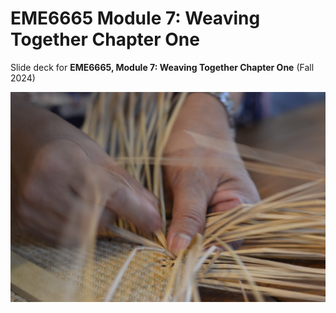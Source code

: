 # EME6665 Module 7: Weaving Together Chapter One

Slide deck for **EME6665, Module 7: Weaving Together Chapter One** (Fall 2024)

![](img/7-weave.jpg)

